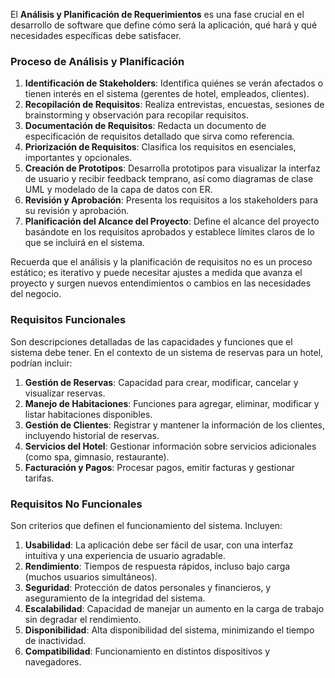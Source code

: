 El **Análisis y Planificación de Requerimientos** es una fase crucial en el desarrollo de software que define cómo será la aplicación, qué hará y qué necesidades específicas debe satisfacer. 

### Proceso de Análisis y Planificación
1. **Identificación de Stakeholders**: Identifica quiénes se verán afectados o tienen interés en el sistema (gerentes de hotel, empleados, clientes).
2. **Recopilación de Requisitos**: Realiza entrevistas, encuestas, sesiones de brainstorming y observación para recopilar requisitos.
3. **Documentación de Requisitos**: Redacta un documento de especificación de requisitos detallado que sirva como referencia.
4. **Priorización de Requisitos**: Clasifica los requisitos en esenciales, importantes y opcionales.
5. **Creación de Prototipos**: Desarrolla prototipos para visualizar la interfaz de usuario y recibir feedback temprano, así como diagramas de clase UML y modelado de la capa de datos con ER.
6. **Revisión y Aprobación**: Presenta los requisitos a los stakeholders para su revisión y aprobación.
7. **Planificación del Alcance del Proyecto**: Define el alcance del proyecto basándote en los requisitos aprobados y establece límites claros de lo que se incluirá en el sistema.

Recuerda que el análisis y la planificación de requisitos no es un proceso estático; es iterativo y puede necesitar ajustes a medida que avanza el proyecto y surgen nuevos entendimientos o cambios en las necesidades del negocio.

### Requisitos Funcionales
Son descripciones detalladas de las capacidades y funciones que el sistema debe tener. En el contexto de un sistema de reservas para un hotel, podrían incluir:

1. **Gestión de Reservas**: Capacidad para crear, modificar, cancelar y visualizar reservas.
2. **Manejo de Habitaciones**: Funciones para agregar, eliminar, modificar y listar habitaciones disponibles.
3. **Gestión de Clientes**: Registrar y mantener la información de los clientes, incluyendo historial de reservas.
4. **Servicios del Hotel**: Gestionar información sobre servicios adicionales (como spa, gimnasio, restaurante).
5. **Facturación y Pagos**: Procesar pagos, emitir facturas y gestionar tarifas.

### Requisitos No Funcionales
Son criterios que definen el funcionamiento del sistema. Incluyen:

1. **Usabilidad**: La aplicación debe ser fácil de usar, con una interfaz intuitiva y una experiencia de usuario agradable.
2. **Rendimiento**: Tiempos de respuesta rápidos, incluso bajo carga (muchos usuarios simultáneos).
3. **Seguridad**: Protección de datos personales y financieros, y aseguramiento de la integridad del sistema.
4. **Escalabilidad**: Capacidad de manejar un aumento en la carga de trabajo sin degradar el rendimiento.
5. **Disponibilidad**: Alta disponibilidad del sistema, minimizando el tiempo de inactividad.
6. **Compatibilidad**: Funcionamiento en distintos dispositivos y navegadores.
